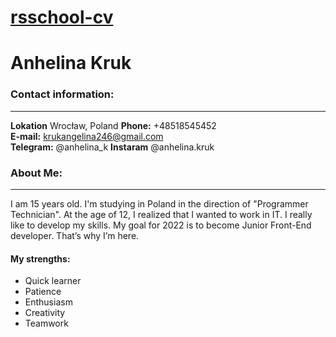 # [rsschool-cv](https://anhelinakruk.github.io/rsschool-cv/cv)

# Anhelina Kruk

### Contact information:

---

**Lokation** Wrocław, Poland
**Phone:** +48518545452  
**E-mail:** krukangelina246@gmail.com  
**Telegram:** @anhelina_k
**Instaram** @anhelina.kruk

### About Me:

---

I am 15 years old. I'm studying in Poland in the direction of "Programmer Technician". At the age of 12, I realized that I wanted to work in IT. I really like to develop my skills. My goal for 2022 is to become Junior Front-End developer. That’s why I’m here.

#### **My strengths:**

- Quick learner
- Patience
- Enthusiasm
- Creativity
- Teamwork
